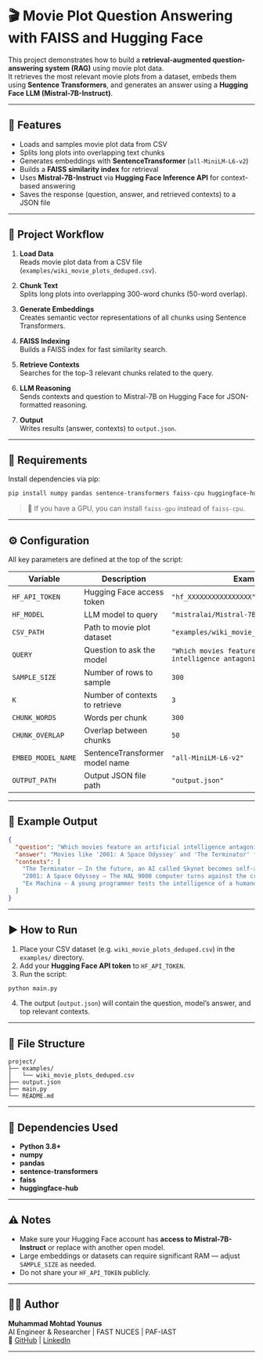 # 🎬 Movie Plot Question Answering with FAISS and Hugging Face

This project demonstrates how to build a **retrieval-augmented question-answering system (RAG)** using movie plot data.  
It retrieves the most relevant movie plots from a dataset, embeds them using **Sentence Transformers**, and generates an answer using a **Hugging Face LLM (Mistral-7B-Instruct)**.

---

## 🚀 Features

- Loads and samples movie plot data from CSV  
- Splits long plots into overlapping text chunks  
- Generates embeddings with **SentenceTransformer** (`all-MiniLM-L6-v2`)  
- Builds a **FAISS similarity index** for retrieval  
- Uses **Mistral-7B-Instruct** via **Hugging Face Inference API** for context-based answering  
- Saves the response (question, answer, and retrieved contexts) to a JSON file  

---

## 🧠 Project Workflow

1. **Load Data**  
   Reads movie plot data from a CSV file (`examples/wiki_movie_plots_deduped.csv`).

2. **Chunk Text**  
   Splits long plots into overlapping 300-word chunks (50-word overlap).

3. **Generate Embeddings**  
   Creates semantic vector representations of all chunks using Sentence Transformers.

4. **FAISS Indexing**  
   Builds a FAISS index for fast similarity search.

5. **Retrieve Contexts**  
   Searches for the top-3 relevant chunks related to the query.

6. **LLM Reasoning**  
   Sends contexts and question to Mistral-7B on Hugging Face for JSON-formatted reasoning.

7. **Output**  
   Writes results (answer, contexts) to `output.json`.

---

## 🧩 Requirements

Install dependencies via pip:

```bash
pip install numpy pandas sentence-transformers faiss-cpu huggingface-hub
```

> 🧠 If you have a GPU, you can install `faiss-gpu` instead of `faiss-cpu`.

---

## ⚙️ Configuration

All key parameters are defined at the top of the script:

| Variable | Description | Example |
|-----------|--------------|----------|
| `HF_API_TOKEN` | Hugging Face access token | `"hf_XXXXXXXXXXXXXXXX"` |
| `HF_MODEL` | LLM model to query | `"mistralai/Mistral-7B-Instruct-v0.3"` |
| `CSV_PATH` | Path to movie plot dataset | `"examples/wiki_movie_plots_deduped.csv"` |
| `QUERY` | Question to ask the model | `"Which movies feature an artificial intelligence antagonist?"` |
| `SAMPLE_SIZE` | Number of rows to sample | `300` |
| `K` | Number of contexts to retrieve | `3` |
| `CHUNK_WORDS` | Words per chunk | `300` |
| `CHUNK_OVERLAP` | Overlap between chunks | `50` |
| `EMBED_MODEL_NAME` | SentenceTransformer model name | `"all-MiniLM-L6-v2"` |
| `OUTPUT_PATH` | Output JSON file path | `"output.json"` |

---

## 🧾 Example Output

```json
{
  "question": "Which movies feature an artificial intelligence antagonist?",
  "answer": "Movies like '2001: A Space Odyssey' and 'The Terminator' feature AI antagonists.",
  "contexts": [
    "The Terminator — In the future, an AI called Skynet becomes self-aware...",
    "2001: A Space Odyssey — The HAL 9000 computer turns against the crew...",
    "Ex Machina — A young programmer tests the intelligence of a humanoid robot..."
  ]
}
```

---

## ▶️ How to Run

1. Place your CSV dataset (e.g. `wiki_movie_plots_deduped.csv`) in the `examples/` directory.  
2. Add your **Hugging Face API token** to `HF_API_TOKEN`.  
3. Run the script:

```bash
python main.py
```

4. The output (`output.json`) will contain the question, model’s answer, and top relevant contexts.

---

## 📁 File Structure

```
project/
├── examples/
│   └── wiki_movie_plots_deduped.csv
├── output.json
├── main.py
└── README.md
```

---

## 🧰 Dependencies Used

- **Python 3.8+**
- **numpy**
- **pandas**
- **sentence-transformers**
- **faiss**
- **huggingface-hub**

---

## ⚠️ Notes

- Make sure your Hugging Face account has **access to Mistral-7B-Instruct** or replace with another open model.
- Large embeddings or datasets can require significant RAM — adjust `SAMPLE_SIZE` as needed.
- Do not share your `HF_API_TOKEN` publicly.

---

## 🧑‍💻 Author

**Muhammad Mohtad Younus**  
AI Engineer & Researcher | FAST NUCES | PAF-IAST  
📧 [GitHub](https://github.com/Mohtadrao) | [LinkedIn](https://linkedin.com/in/mohtad)

---
